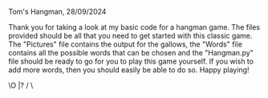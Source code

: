 Tom's Hangman, 28/09/2024

Thank you for taking a look at my basic code for a hangman game. The files provided should be all that you need to get started with this classic game. The "Pictures" file contains the output for the gallows, the "Words" file contains all the possible words that can be chosen and the "Hangman.py" file should be ready to go for you to play this game yourself. If you wish to add more words, then you should easily be able to do so. Happy playing!

 \O
  |?
 / \
